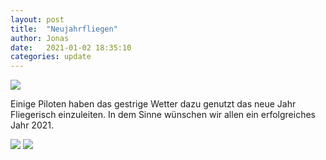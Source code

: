 ```yaml
---
layout: post
title:  "Neujahrfliegen"
author: Jonas
date:   2021-01-02 18:35:10
categories: update
---
```


<img src="{{ site.baseurl }}/images/photo5458428728116883582.jpg" class="fit image">

Einige Piloten haben das gestrige Wetter dazu genutzt das neue Jahr Fliegerisch einzuleiten. In dem Sinne wünschen wir allen ein erfolgreiches Jahr 2021.

<img src="{{ site.baseurl }}/images/photo5458428728116883584.jpg" class="fit image">
<img src="{{ site.baseurl }}/images/photo5458428728116883585.jpg" class="fit image">